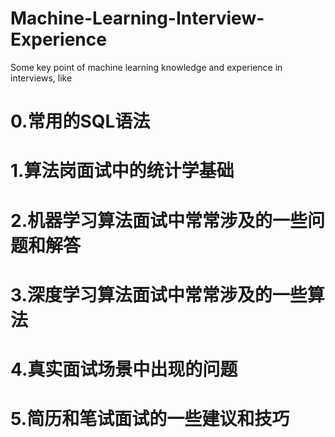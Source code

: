 # Machine-Learning-Interview-Experience
Some key point of machine learning knowledge and experience in interviews, like

# 0.常用的SQL语法

# 1.算法岗面试中的统计学基础

# 2.机器学习算法面试中常常涉及的一些问题和解答

# 3.深度学习算法面试中常常涉及的一些算法

# 4.真实面试场景中出现的问题

# 5.简历和笔试面试的一些建议和技巧
